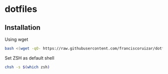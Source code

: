 # dotfiles

## Installation

Using wget
```bash
bash <(wget -qO- https://raw.githubusercontent.com/franciscoruizar/dotfiles/HEAD/installer)
```

Set ZSH as default shell
```bash
chsh -s $(which zsh)
```
